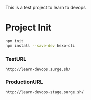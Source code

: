 This is a test project to learn to devops

# Project Init

```bash
npm init
npm install --save-dev hexo-cli
```

### TestURL
    http://learn-devops.surge.sh/

### ProductionURL
    http://learn-devops-stage.surge.sh/
    